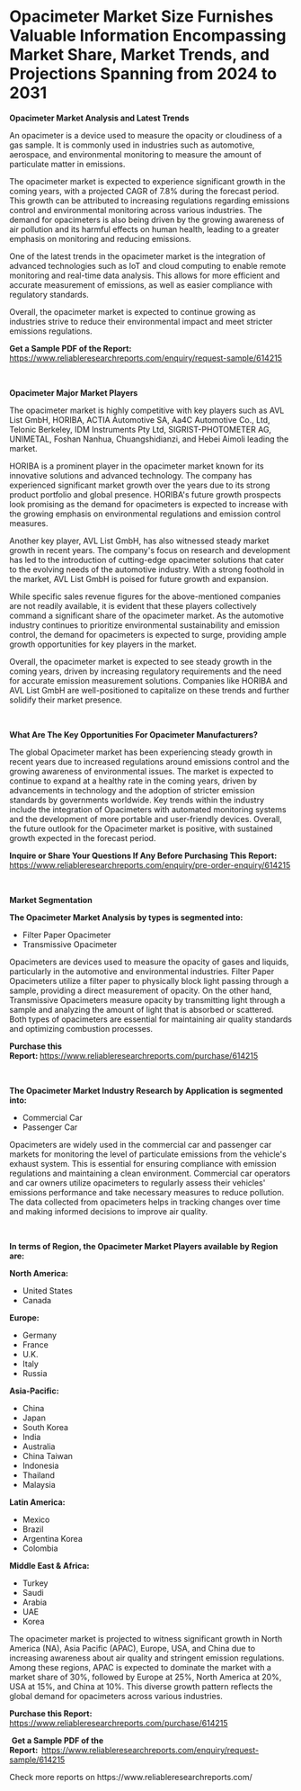 <p><h1>Opacimeter Market Size Furnishes Valuable Information Encompassing Market Share, Market Trends, and Projections Spanning from 2024 to 2031</h1></p><p><strong>Opacimeter Market Analysis and Latest Trends</strong></p>
<p><p>An opacimeter is a device used to measure the opacity or cloudiness of a gas sample. It is commonly used in industries such as automotive, aerospace, and environmental monitoring to measure the amount of particulate matter in emissions.</p><p>The opacimeter market is expected to experience significant growth in the coming years, with a projected CAGR of 7.8% during the forecast period. This growth can be attributed to increasing regulations regarding emissions control and environmental monitoring across various industries. The demand for opacimeters is also being driven by the growing awareness of air pollution and its harmful effects on human health, leading to a greater emphasis on monitoring and reducing emissions.</p><p>One of the latest trends in the opacimeter market is the integration of advanced technologies such as IoT and cloud computing to enable remote monitoring and real-time data analysis. This allows for more efficient and accurate measurement of emissions, as well as easier compliance with regulatory standards.</p><p>Overall, the opacimeter market is expected to continue growing as industries strive to reduce their environmental impact and meet stricter emissions regulations.</p></p>
<p><strong>Get a Sample PDF of the Report:&nbsp;</strong> <a href="https://www.reliableresearchreports.com/enquiry/request-sample/614215">https://www.reliableresearchreports.com/enquiry/request-sample/614215</a></p>
<p>&nbsp;</p>
<p><strong>Opacimeter Major Market Players</strong></p>
<p><p>The opacimeter market is highly competitive with key players such as AVL List GmbH, HORIBA, ACTIA Automotive SA, Aa4C Automotive Co., Ltd, Telonic Berkeley, IDM Instruments Pty Ltd, SIGRIST-PHOTOMETER AG, UNIMETAL, Foshan Nanhua, Chuangshidianzi, and Hebei Aimoli leading the market.</p><p>HORIBA is a prominent player in the opacimeter market known for its innovative solutions and advanced technology. The company has experienced significant market growth over the years due to its strong product portfolio and global presence. HORIBA's future growth prospects look promising as the demand for opacimeters is expected to increase with the growing emphasis on environmental regulations and emission control measures.</p><p>Another key player, AVL List GmbH, has also witnessed steady market growth in recent years. The company's focus on research and development has led to the introduction of cutting-edge opacimeter solutions that cater to the evolving needs of the automotive industry. With a strong foothold in the market, AVL List GmbH is poised for future growth and expansion.</p><p>While specific sales revenue figures for the above-mentioned companies are not readily available, it is evident that these players collectively command a significant share of the opacimeter market. As the automotive industry continues to prioritize environmental sustainability and emission control, the demand for opacimeters is expected to surge, providing ample growth opportunities for key players in the market.</p><p>Overall, the opacimeter market is expected to see steady growth in the coming years, driven by increasing regulatory requirements and the need for accurate emission measurement solutions. Companies like HORIBA and AVL List GmbH are well-positioned to capitalize on these trends and further solidify their market presence.</p></p>
<p>&nbsp;</p>
<p><strong>What Are The Key Opportunities For Opacimeter Manufacturers?</strong></p>
<p><p>The global Opacimeter market has been experiencing steady growth in recent years due to increased regulations around emissions control and the growing awareness of environmental issues. The market is expected to continue to expand at a healthy rate in the coming years, driven by advancements in technology and the adoption of stricter emission standards by governments worldwide. Key trends within the industry include the integration of Opacimeters with automated monitoring systems and the development of more portable and user-friendly devices. Overall, the future outlook for the Opacimeter market is positive, with sustained growth expected in the forecast period.</p></p>
<p><strong>Inquire or Share Your Questions If Any Before Purchasing This Report:</strong> <a href="https://www.reliableresearchreports.com/enquiry/pre-order-enquiry/614215">https://www.reliableresearchreports.com/enquiry/pre-order-enquiry/614215</a></p>
<p>&nbsp;</p>
<p><strong>Market Segmentation</strong></p>
<p><strong>The Opacimeter Market Analysis by types is segmented into:</strong></p>
<p><ul><li>Filter Paper Opacimeter</li><li>Transmissive Opacimeter</li></ul></p>
<p><p>Opacimeters are devices used to measure the opacity of gases and liquids, particularly in the automotive and environmental industries. Filter Paper Opacimeters utilize a filter paper to physically block light passing through a sample, providing a direct measurement of opacity. On the other hand, Transmissive Opacimeters measure opacity by transmitting light through a sample and analyzing the amount of light that is absorbed or scattered. Both types of opacimeters are essential for maintaining air quality standards and optimizing combustion processes.</p></p>
<p><strong>Purchase this Report:&nbsp;</strong><a href="https://www.reliableresearchreports.com/purchase/614215">https://www.reliableresearchreports.com/purchase/614215</a></p>
<p>&nbsp;</p>
<p><strong>The Opacimeter Market Industry Research by Application is segmented into:</strong></p>
<p><ul><li>Commercial Car</li><li>Passenger Car</li></ul></p>
<p><p>Opacimeters are widely used in the commercial car and passenger car markets for monitoring the level of particulate emissions from the vehicle's exhaust system. This is essential for ensuring compliance with emission regulations and maintaining a clean environment. Commercial car operators and car owners utilize opacimeters to regularly assess their vehicles' emissions performance and take necessary measures to reduce pollution. The data collected from opacimeters helps in tracking changes over time and making informed decisions to improve air quality.</p></p>
<p>&nbsp;</p>
<p><strong>In terms of Region, the Opacimeter Market Players available by Region are:</strong></p>
<p>
    <p> <strong> North America: </strong>
        <ul>
            <li>United States</li>
            <li>Canada</li>
        </ul>
        </p> 
    <p> <strong> Europe: </strong>
        <ul>
            <li>Germany</li>
            <li>France</li>
            <li>U.K.</li>
            <li>Italy</li>
            <li>Russia</li>
        </ul>
        </p> 
    <p> <strong> Asia-Pacific: </strong>
        <ul>
            <li>China</li>
            <li>Japan</li>
            <li>South Korea</li>
            <li>India</li>
            <li>Australia</li>
            <li>China Taiwan</li>
            <li>Indonesia</li>
            <li>Thailand</li>
            <li>Malaysia</li>
        </ul>
        </p> 
    <p> <strong> Latin America: </strong>
        <ul>
            <li>Mexico</li>
            <li>Brazil</li>
            <li>Argentina Korea</li>
            <li>Colombia</li>
        </ul>
        </p> 
    <p> <strong> Middle East & Africa: </strong>
        <ul>
            <li>Turkey</li>
            <li>Saudi</li>
            <li>Arabia</li>
            <li>UAE</li>
            <li>Korea</li>
        </ul>
    </p>
    </p>
<p><p>The opacimeter market is projected to witness significant growth in North America (NA), Asia Pacific (APAC), Europe, USA, and China due to increasing awareness about air quality and stringent emission regulations. Among these regions, APAC is expected to dominate the market with a market share of 30%, followed by Europe at 25%, North America at 20%, USA at 15%, and China at 10%. This diverse growth pattern reflects the global demand for opacimeters across various industries.</p></p>
<p><strong>Purchase this Report: </strong><a href="https://www.reliableresearchreports.com/purchase/614215">https://www.reliableresearchreports.com/purchase/614215</a></p>
<p>&nbsp;<strong>Get a Sample PDF of the Report:&nbsp;&nbsp;</strong><a href="https://www.reliableresearchreports.com/enquiry/request-sample/614215">https://www.reliableresearchreports.com/enquiry/request-sample/614215</a></p>
<p><strong></strong></p>
<p>Check more reports on https://www.reliableresearchreports.com/</p>